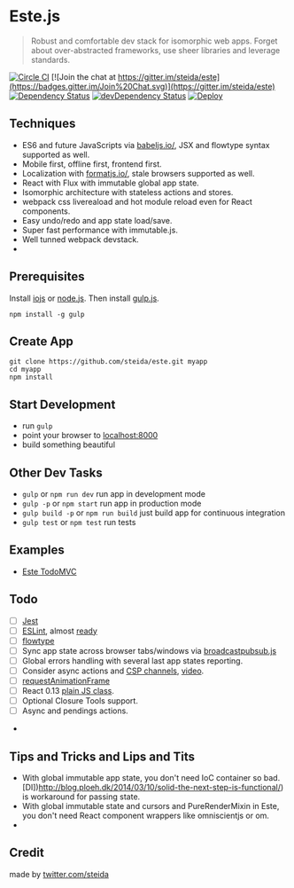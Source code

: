 # Este.js

> Robust and comfortable dev stack for isomorphic web apps. Forget about over-abstracted frameworks, use sheer libraries and leverage standards.

[![Circle CI](https://circleci.com/gh/steida/este.svg?style=svg)](https://circleci.com/gh/steida/este)
[![Join the chat at https://gitter.im/steida/este](https://badges.gitter.im/Join%20Chat.svg)](https://gitter.im/steida/este)
[![Dependency Status](https://david-dm.org/steida/este.png)](https://david-dm.org/steida/este)
[![devDependency Status](https://david-dm.org/steida/este/dev-status.png)](https://david-dm.org/steida/este#info=devDependencies)
[![Deploy](https://www.herokucdn.com/deploy/button.png)](https://heroku.com/deploy)

## Techniques

- ES6 and future JavaScripts via [babeljs.io/](https://babeljs.io/), JSX and flowtype syntax supported as well.
- Mobile first, offline first, frontend first.
- Localization with [formatjs.io/](http://formatjs.io/), stale browsers supported as well.
- React with Flux with immutable global app state.
- Isomorphic architecture with stateless actions and stores.
- webpack css livereaload and hot module reload even for React components.
- Easy undo/redo and app state load/save.
- Super fast performance with immutable.js.
- Well tunned webpack devstack.
- 

## Prerequisites

Install [iojs](https://iojs.org/) or [node.js](http://nodejs.org).
Then install [gulp.js](http://gulpjs.com/).
```shell
npm install -g gulp
```

## Create App

```shell
git clone https://github.com/steida/este.git myapp
cd myapp
npm install
```

## Start Development

- run `gulp`
- point your browser to [localhost:8000](http://localhost:8000)
- build something beautiful

## Other Dev Tasks

- `gulp` or `npm run dev` run app in development mode
- `gulp -p` or `npm start` run app in production mode
- `gulp build -p` or `npm run build` just build app for continuous integration
- `gulp test` or `npm test` run tests

## Examples

- [Este TodoMVC](https://github.com/steida/este-todomvc)

## Todo

* [ ] [Jest](https://facebook.github.io/jest)
* [ ] [ESLint](http://eslint.org/), almost [ready](https://github.com/eslint/espree/issues/10)
* [ ] [flowtype](http://flowtype.org/)
* [ ] Sync app state across browser tabs/windows via [broadcastpubsub.js](http://goo.gl/Pt8NFQ)
* [ ] Global errors handling with several last app states reporting.
* [ ] Consider async actions and [CSP channels](https://github.com/ubolonton/js-csp), [video](https://www.youtube.com/watch?v=W2DgDNQZOwo&list=PLb0IAmt7-GS1cbw4qonlQztYV1TAW0sCr&index=6).
* [ ] [requestAnimationFrame](https://developer.mozilla.org/en-US/docs/Web/API/window/requestAnimationFrame)
* [ ] React 0.13 [plain JS class](http://facebook.github.io/react/blog/2015/01/27/react-v0.13.0-beta-1.html#plain-javascript-classes).
* [ ] Optional Closure Tools support.
* [ ] Async and pendings actions.
* 

## Tips and Tricks and Lips and Tits

- With global immutable app state, you don't need IoC container so bad. [DI])http://blog.ploeh.dk/2014/03/10/solid-the-next-step-is-functional/) is workaround for passing state.
- With global immutable state and cursors and PureRenderMixin in Este, you don't need React component wrappers like omniscientjs or om.
- 

## Credit

made by [twitter.com/steida](https://twitter.com/steida)
